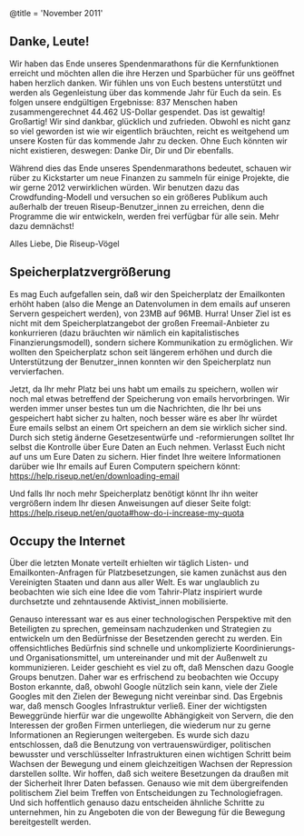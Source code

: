 @title = 'November 2011'


## Danke, Leute!

Wir haben das Ende unseres Spendenmarathons für die Kernfunktionen erreicht und möchten allen die ihre Herzen und Sparbücher für uns geöffnet haben herzlich danken. Wir fühlen uns von Euch  bestens unterstützt und werden als Gegenleistung über das kommende Jahr für Euch da sein. Es folgen unsere endgültigen Ergebnisse: 837 Menschen haben zusammengerechnet 44.462 US-Dollar gespendet. Das ist gewaltig! Großartig! Wir sind dankbar, glücklich und zufrieden. Obwohl es nicht ganz so viel geworden ist wie wir eigentlich bräuchten, reicht es weitgehend um unsere Kosten für das kommende Jahr zu decken. Ohne Euch könnten wir nicht existieren, deswegen: Danke Dir, Dir und Dir ebenfalls.

Während dies das Ende unseres Spendenmarathons bedeutet, schauen wir rüber zu Kickstarter um neue Finanzen zu sammeln für einige Projekte, die wir gerne 2012 verwirklichen würden. Wir benutzen dazu das Crowdfunding-Modell und versuchen so ein größeres Publikum auch außerhalb der treuen Riseup-Benutzer_innen zu erreichen, denn die Programme die wir entwickeln, werden frei verfügbar für alle sein. Mehr dazu demnächst!

Alles Liebe, 
Die Riseup-Vögel


## Speicherplatzvergrößerung

Es mag Euch aufgefallen sein, daß wir den Speicherplatz der Emailkonten erhöht haben (also die Menge an Datenvolumen in dem emails auf unseren Servern gespeichert werden), von 23MB auf 96MB. Hurra! Unser Ziel ist es nicht mit dem Speicherplatzangebot der großen Freemail-Anbieter zu konkurrieren (dazu bräuchten wir nämlich ein kapitalistisches Finanzierungsmodell), sondern sichere Kommunikation zu ermöglichen. Wir wollten den Speicherplatz schon seit längerem erhöhen und durch die Unterstützung der Benutzer_innen konnten wir den Speicherplatz nun vervierfachen.

Jetzt, da Ihr mehr Platz bei uns habt um emails zu speichern, wollen wir noch mal etwas betreffend der Speicherung von emails hervorbringen. Wir werden immer unser bestes tun um die Nachrichten, die Ihr bei uns gespeichert habt sicher zu halten, noch besser wäre es aber Ihr würdet Eure emails selbst an einem Ort speichern an dem sie wirklich sicher sind. Durch sich stetig änderne Gesetzesentwürfe und -reformierungen solltet Ihr selbst die Kontrolle über Eure Daten an Euch nehmen. Verlasst Euch nicht auf uns um Eure Daten zu sichern. Hier findet Ihre weitere Informationen darüber wie Ihr emails auf Euren Computern speichern könnt: https://help.riseup.net/en/downloading-email

Und falls Ihr noch mehr Speicherplatz benötigt könnt Ihr ihn weiter vergrößern indem Ihr diesen Anweisungen auf dieser Seite folgt: https://help.riseup.net/en/quota#how-do-i-increase-my-quota


## Occupy the Internet

Über die letzten Monate verteilt erhielten wir täglich Listen- und Emailkonten-Anfragen für Platzbesetzungen, sie kamen zunächst aus den Vereinigten Staaten und dann aus aller Welt. Es war unglaublich zu beobachten wie sich eine Idee die vom Tahrir-Platz inspiriert wurde durchsetzte und zehntausende Aktivist_innen mobilisierte. 

Genauso interessant war es aus einer technologischen Perspektive mit den Beteiligten zu sprechen, gemeinsam nachzudenken und Strategien zu entwickeln um den Bedürfnisse der Besetzenden gerecht zu werden. Ein offensichtliches Bedürfnis sind schnelle und unkomplizierte Koordinierungs- und Organisationsmittel, um untereinander und mit der Außenwelt zu kommunizieren. 
Leider geschieht es viel zu oft, daß Menschen dazu Google Groups benutzen. Daher war es erfrischend zu beobachten wie Occupy Boston erkannte, daß, obwohl Google nützlich sein kann, viele der Ziele Googles mit den Zielen der Bewegung nicht vereinbar sind. Das Ergebnis war, daß mensch Googles Infrastruktur verließ. Einer der wichtigsten Beweggründe hierfür war die ungewollte Abhängigkeit von Servern, die den Interessen der großen Firmen unterliegen, die wiederum nur zu gerne Informationen an Regierungen weitergeben. 
Es wurde sich dazu entschlossen, daß die Benutzung von vertrauenswürdiger, politischen bewusster und verschlüsselter Infrastrukturen einen wichtigen Schritt beim Wachsen der Bewegung und einem gleichzeitigen Wachsen der Repression darstellen sollte. 
Wir hoffen, daß sich weitere Besetzungen da draußen mit der Sicherheit Ihrer Daten befassen. Genauso wie mit dem übergreifenden politischem Ziel beim Treffen von Entscheidungen zu Technologiefragen. Und sich hoffentlich genauso dazu entscheiden ähnliche Schritte zu unternehmen, hin zu Angeboten die von der Bewegung für die Bewegung bereitgestellt werden.

